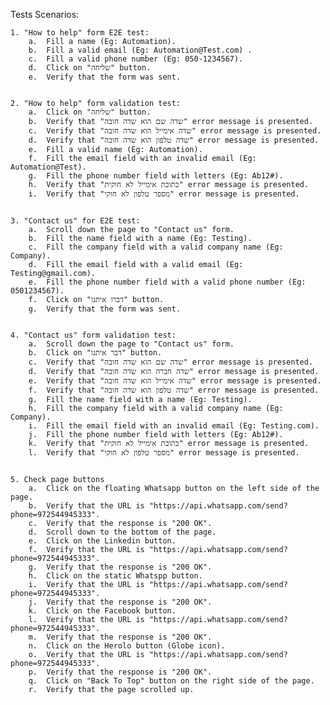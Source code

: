 Tests Scenarios:

    1. "How to help" form E2E test:
        a.  Fill a name (Eg: Automation).
        b.  Fill a valid email (Eg: Automation@Test.com) .
        c.  Fill a valid phone number (Eg: 050-1234567).
        d.  Click on "שליחה" button.
        e.  Verify that the form was sent.


    2. "How to help" form validation test:
        a.  Click on "שליחה" button.
        b.  Verify that "שדה שם הוא שדה חובה" error message is presented.
        c.  Verify that "שדה אימייל הוא שדה חובה" error message is presented.
        d.  Verify that "שדה טלפון הוא שדה חובה" error message is presented.
        e.  Fill a valid name (Eg: Automation).
        f.  Fill the email field with an invalid email (Eg: Automation@Test).
        g.  Fill the phone number field with letters (Eg: Ab12#).
        h.  Verify that "כתובת אימייל לא חוקית" error message is presented.
        i.  Verify that "מספר טלפון לא חוקי" error message is presented. 
        

    3. "Contact us" for E2E test: 
        a.  Scroll down the page to "Contact us" form. 
        b.  Fill the name field with a name (Eg: Testing).
        c.  Fill the company field with a valid company name (Eg: Company).
        d.  Fill the email field with a valid email (Eg: Testing@gmail.com).
        e.  Fill the phone number field with a valid phone number (Eg: 0501234567).
        f.  Click on "דברו איתנו" button.
        g.  Verify that the form was sent.


    4. "Contact us" form validation test:
        a.  Scroll down the page to "Contact us" form.
        b.  Click on "דבר איתנו" button.
        c.  Verify that "שדה שם הוא שדה חובה" error message is presented.
        d.  Verify that "שדה חברה הוא שדה חובה" error message is presented.
        e.  Verify that "שדה אימייל הוא שדה חובה" error message is presented.
        f.  Verify that "שדה טלפון הוא שדה חובה" error message is presented.
        g.  Fill the name field with a name (Eg: Testing).
        h.  Fill the company field with a valid company name (Eg: Company).
        i.  Fill the email field with an invalid email (Eg: Testing.com).
        j.  Fill the phone number field with letters (Eg: Ab12#).
        k.  Verify that "כתובת אימייל לא חוקית" error message is presented.
        l.  Verify that "מספר טלפון לא חוקי" error message is presented.
    

    5. Check page buttons
        a.  Click on the floating Whatsapp button on the left side of the page.
        b.  Verify that the URL is "https://api.whatsapp.com/send?phone=972544945333".
        c.  Verify that the response is "200 OK".
        d.  Scroll down to the bottom of the page.  
        e.  Click on the Linkedin button.  
        f.  Verify that the URL is "https://api.whatsapp.com/send?phone=972544945333".
        g.  Verify that the response is "200 OK".
        h.  Click on the static Whatspp button.
        i.  Verify that the URL is "https://api.whatsapp.com/send?phone=972544945333".
        j.  Verify that the response is "200 OK".
        k.  Click on the Facebook button.
        l.  Verify that the URL is "https://api.whatsapp.com/send?phone=972544945333".
        m.  Verify that the response is "200 OK".
        n.  Click on the Herolo button (Globe icon).
        o.  Verify that the URL is "https://api.whatsapp.com/send?phone=972544945333".
        p.  Verify that the response is "200 OK".
        q.  Click on "Back To Top" button on the right side of the page.  
        r.  Verify that the page scrolled up.